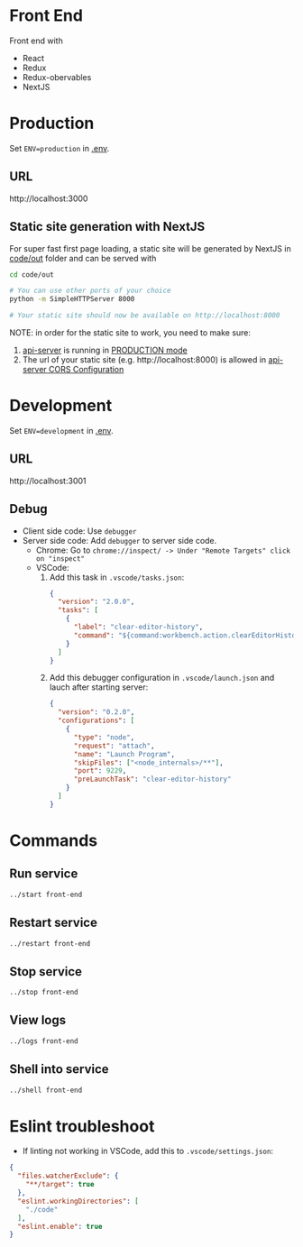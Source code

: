 # Front End
Front end with
- React
- Redux
- Redux-obervables
- NextJS

# Production

Set `ENV=production` in [.env](../.env).

## URL

http://localhost:3000

## Static site generation with NextJS

For super fast first page loading, a static site will be generated by NextJS in [code/out](code/out) folder and can be served with

```bash
cd code/out

# You can use other ports of your choice
python -m SimpleHTTPServer 8000

# Your static site should now be available on http://localhost:8000
```

NOTE: in order for the static site to work, you need to make sure:

1. [api-server](../api-server/README.md) is running in [PRODUCTION mode](../.env)
1. The url of your static site (e.g. http://localhost:8000) is allowed in [api-server CORS Configuration](../api-server/code/src/config/index.ts)

# Development

Set `ENV=development` in [.env](../.env).

## URL

http://localhost:3001

## Debug

- Client side code: Use `debugger`
- Server side code: Add `debugger` to server side code. 
  - Chrome: Go to `chrome://inspect/ -> Under "Remote Targets" click on "inspect"`
  - VSCode:
    1. Add this task in `.vscode/tasks.json`:
        ```json
        {
          "version": "2.0.0",
          "tasks": [
            {
              "label": "clear-editor-history",
              "command": "${command:workbench.action.clearEditorHistory}"
            }
          ]
        }
        ```
    1. Add this debugger configuration in `.vscode/launch.json` and lauch after starting server:
        ```json
        {
          "version": "0.2.0",
          "configurations": [
            {
              "type": "node",
              "request": "attach",
              "name": "Launch Program",
              "skipFiles": ["<node_internals>/**"],
              "port": 9229,
              "preLaunchTask": "clear-editor-history"
            }
          ]
        }
        ```

# Commands

## Run service

```bash
../start front-end
```

## Restart service

```bash
../restart front-end
```

## Stop service

```bash
../stop front-end
```

## View logs

```bash
../logs front-end
```

## Shell into service

```bash
../shell front-end
```

# Eslint troubleshoot

- If linting not working in VSCode, add this to `.vscode/settings.json`:

```json
{
  "files.watcherExclude": {
    "**/target": true
  },
  "eslint.workingDirectories": [
    "./code"
  ],
  "eslint.enable": true
}
```
